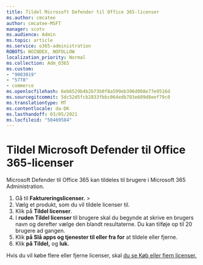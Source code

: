 ```yaml
---
title: Tildel Microsoft Defender til Office 365-licenser
ms.author: cmcatee
author: cmcatee-MSFT
manager: scotv
ms.audience: Admin
ms.topic: article
ms.service: o365-administration
ROBOTS: NOINDEX, NOFOLLOW
localization_priority: Normal
ms.collection: Adm_O365
ms.custom:
- "9003019"
- "5778"
- commerce
ms.openlocfilehash: 6eb6529b4b2b73b0f8a599eb396d088e77e9516d
ms.sourcegitcommit: 5dc52d5fcb2833fbbc064edb783e609d8eef79c0
ms.translationtype: MT
ms.contentlocale: da-DK
ms.lasthandoff: 03/05/2021
ms.locfileid: "50469584"
---
```

# <a name="assign-microsoft-defender-for-office-365-licenses"></a>Tildel Microsoft Defender til Office 365-licenser

Microsoft Defender til Office 365 kan tildeles til brugere i Microsoft 365 Administration.

1. Gå til **Faktureringslicenser.**  >  [](https://go.microsoft.com/fwlink/p/?linkid=842264)
2. Vælg et produkt, som du vil tildele licenser til.
3. Klik på **Tildel licenser**.
4. I **ruden Tildel licenser**  til brugere skal du begynde at skrive en brugers navn og derefter vælge den blandt resultaterne. Du kan tilføje op til 20 brugere ad gangen.
5. Klik **på Slå apps og tjenester til eller fra for**  at tildele eller fjerne.
6. Klik **på Tildel,** og **luk.**

Hvis du vil købe flere eller fjerne licenser, skal [du se Køb eller fjern licenser.](https://docs.microsoft.com/microsoft-365/commerce/licenses/buy-licenses#buy-or-remove-licenses-for-your-business-subscription)